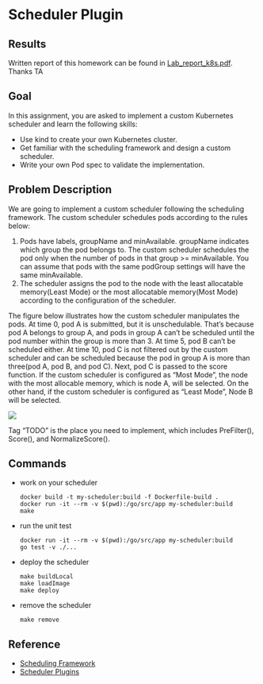 # Scheduler Plugin

## Results
Written report of this homework can be found in [Lab_report_k8s.pdf](./Lab_report_k8s.pdf).
Thanks TA

## Goal
In this assignment, you are asked to implement a custom Kubernetes scheduler and learn the following skills:
- Use kind to create your own Kubernetes cluster.
- Get familiar with the scheduling framework and design a custom scheduler.
- Write your own Pod spec to validate the implementation.

## Problem Description
We are going to implement a custom scheduler following the scheduling framework. The custom scheduler schedules pods according to the rules below:

1. Pods have labels, groupName and minAvailable. groupName indicates which group the pod belongs to. The custom scheduler schedules the pod only when the number of pods in that group >= minAvailable. You can assume that pods with the same podGroup settings will have the same minAvailable.
2. The scheduler assigns the pod to the node with the least allocatable memory(Least Mode) or the most allocatable memory(Most Mode) according to the configuration of the scheduler.

The figure below illustrates how the custom scheduler manipulates the pods. At time 0, pod A is submitted, but it is unschedulable. That’s because pod A belongs to group A, and pods in group A can’t be scheduled until the pod number within the group is more than 3. At time 5, pod B can’t be scheduled either. At time 10, pod C is not filtered out by the custom scheduler and can be scheduled because the pod in group A is more than three(pod A, pod B, and pod C). Next, pod C is passed to the score function. If the custom scheduler is configured as “Most Mode”, the node with the most allocable memory, which is node A, will be selected. On the other hand, if the custom scheduler is configured as “Least Mode”, Node B will be selected. 

![](docs/plugins.png)

Tag “TODO” is the place you need to implement, which includes PreFilter(), Score(), and NormalizeScore().

## Commands
- work on your scheduler
    ```
    docker build -t my-scheduler:build -f Dockerfile-build .
    docker run -it --rm -v $(pwd):/go/src/app my-scheduler:build
    make
    ```
- run the unit test
    ```
    docker run -it --rm -v $(pwd):/go/src/app my-scheduler:build
    go test -v ./...
    ```
- deploy the scheduler
    ```
    make buildLocal
    make loadImage
    make deploy
    ```
- remove the scheduler
    ```
    make remove
    ```

## Reference
- [Scheduling Framework](https://kubernetes.io/docs/concepts/scheduling-eviction/scheduling-framework/)
- [Scheduler Plugins](https://github.com/kubernetes-sigs/scheduler-plugins)
